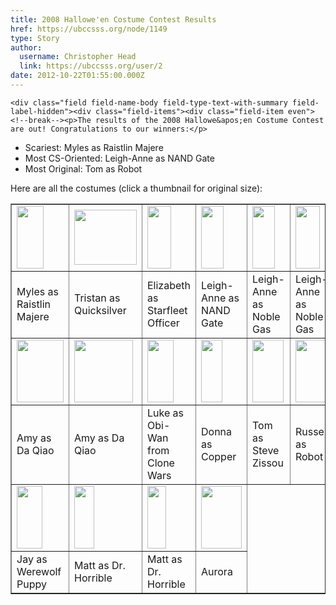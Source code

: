 ```yaml
---
title: 2008 Hallowe'en Costume Contest Results 
href: https://ubccsss.org/node/1149
type: Story
author:
  username: Christopher Head
  link: https://ubccsss.org/user/2
date: 2012-10-22T01:55:00.000Z
---
```



    <div class="field field-name-body field-type-text-with-summary field-label-hidden"><div class="field-items"><div class="field-item even"><!--break--><p>The results of the 2008 Hallowe&apos;en Costume Contest are out! Congratulations to our winners:</p>
<ul>
<li>Scariest: Myles as Raistlin Majere</li>
<li>Most CS-Oriented: Leigh-Anne as NAND Gate</li>
<li>Most Original: Tom as Robot</li>
</ul>
<p>Here are all the costumes (click a thumbnail for original size):</p>
<table border="1">
<tbody><tr>
<td><a href="/files/2008-halloween-01.jpg"><img src="/files/2008-halloween-01.thumbnail.jpg" alt="" width="43" height="100"></a></td>
<td><a href="/files/2008-halloween-02.jpg"><img src="/files/2008-halloween-02.thumbnail.jpg" alt="" width="100" height="88"></a></td>
<td><a href="/files/2008-halloween-03.jpg"><img src="/files/2008-halloween-03.thumbnail.jpg" alt="" width="38" height="100"></a></td>
<td><a href="/files/2008-halloween-04.jpg"><img src="/files/2008-halloween-04.thumbnail.jpg" alt="" width="36" height="100"></a></td>
<td><a href="/files/2008-halloween-05.jpg"><img src="/files/2008-halloween-05.thumbnail.jpg" alt="" width="36" height="100"></a></td>
<td><a href="/files/2008-halloween-06.jpg"><img src="/files/2008-halloween-06.thumbnail.jpg" alt="" width="39" height="100"></a></td>
</tr>
<tr>
<td>Myles as Raistlin Majere</td>
<td>Tristan as Quicksilver</td>
<td>Elizabeth as Starfleet Officer</td>
<td>Leigh-Anne as NAND Gate</td>
<td>Leigh-Anne as Noble Gas</td>
<td>Leigh-Anne as Noble Gas</td>
</tr>
<tr>
<td><a href="/files/2008-halloween-07.jpg"><img src="/files/2008-halloween-07.thumbnail.jpg" alt="" width="75" height="100"></a></td>
<td><a href="/files/2008-halloween-08.jpg"><img src="/files/2008-halloween-08.thumbnail.jpg" alt="" width="94" height="100"></a></td>
<td><a href="/files/2008-halloween-09.jpg"><img src="/files/2008-halloween-09.thumbnail.jpg" alt="" width="42" height="100"></a></td>
<td><a href="/files/2008-halloween-12.jpg"><img src="/files/2008-halloween-12.thumbnail.jpg" alt="" width="34" height="100"></a></td>
<td><a href="/files/2008-halloween-13.jpg"><img src="/files/2008-halloween-13.thumbnail.jpg" alt="" width="50" height="100"></a></td>
<td><a href="/files/2008-halloween-14.jpg"><img src="/files/2008-halloween-14.thumbnail.jpg" alt="" width="58" height="100"></a></td>
</tr>
<tr>
<td>Amy as Da Qiao</td>
<td>Amy as Da Qiao</td>
<td>Luke as Obi-Wan from Clone Wars</td>
<td>Donna as Copper</td>
<td>Tom as Steve Zissou</td>
<td>Russell as Robot</td>
</tr>
<tr>
<td><a href="/files/2008-halloween-15.jpg"><img src="/files/2008-halloween-15.thumbnail.jpg" alt="" width="41" height="100"></a></td>
<td><a href="/files/2008-halloween-16.jpg"><img src="/files/2008-halloween-16.thumbnail.jpg" alt="" width="32" height="100"></a></td>
<td><a href="/files/2008-halloween-17.jpg"><img src="/files/2008-halloween-17.thumbnail.jpg" alt="" width="30" height="100"></a></td>
<td><a href="/files/2008-halloween-19.jpg"><img src="/files/2008-halloween-19.thumbnail.jpg" alt="" width="65" height="100"></a></td>
</tr>
<tr>
<td>Jay as Werewolf Puppy</td>
<td>Matt as Dr. Horrible</td>
<td>Matt as Dr. Horrible</td>
<td>Aurora</td>
</tr>
</tbody></table>
</div></div></div>    <footer>
          </footer>
    